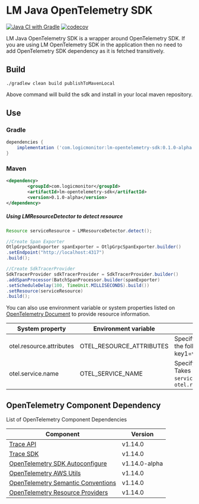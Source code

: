# **LM Java OpenTelemetry SDK**
[![Java CI with Gradle][ci-image]][ci-url]
[![codecov][codecov-image]][codecov-url]

LM Java OpenTelemetry SDK is a wrapper around OpenTelemetry SDK. If you are using LM OpenTelemetry SDK in the application then no need to add OpenTelemetry SDK dependency as it is fetched transitively.

## Build

`./gradlew clean build publishToMavenLocal`

Above command will build the sdk and install in your local maven repository.

## Use

### Gradle

```groovy
dependencies {
    implementation ('com.logicmonitor:lm-opentelemetry-sdk:0.1.0-alpha')
}
```

### Maven
```xml
<dependency>
        <groupId>com.logicmonitor</groupId>
        <artifactId>lm-opentelemetry-sdk</artifactId>
        <version>0.1.0-alpha</version>
</dependency>
```

##### Using LMResourceDetector to detect resource
```java
Resource serviceResource = LMResourceDetector.detect();

//Create Span Exporter
OtlpGrpcSpanExporter spanExporter = OtlpGrpcSpanExporter.builder()
.setEndpoint("http://localhost:4317")
.build();

//Create SdkTracerProvider
SdkTracerProvider sdkTracerProvider = SdkTracerProvider.builder()
.addSpanProcessor(BatchSpanProcessor.builder(spanExporter)
.setScheduleDelay(100, TimeUnit.MILLISECONDS).build())
.setResource(serviceResource)
.build();
```

You can also use environment variable or system properties
listed on [OpenTelemetry Document](https://github.com/open-telemetry/opentelemetry-java/blob/main/sdk-extensions/autoconfigure/README.md#opentelemetry-resource)
to provide resource information.

| System property          | Environment variable     | Description                                                                        |
|--------------------------|--------------------------|------------------------------------------------------------------------------------|
| otel.resource.attributes | OTEL_RESOURCE_ATTRIBUTES | Specify resource attributes in the following format: key1=val1,key2=val2,key3=val3 |
| otel.service.name        | OTEL_SERVICE_NAME        | Specify logical service name. Takes precedence over `service.name` defined with `otel.resource.attributes` |



## OpenTelemetry Component Dependency

List of OpenTelemetry Component Dependencies

| Component                                                                                                                         | Version                                                |
|-----------------------------------------------------------------------------------------------------------------------------------|--------------------------------------------------------|
| [Trace API](https://github.com/open-telemetry/opentelemetry-java/tree/v1.14.0/api)                                                | v<!--VERSION_STABLE-->1.14.0<!--/VERSION_STABLE-->     |
| [Trace SDK](https://github.com/open-telemetry/opentelemetry-java/tree/v1.14.0/sdk)                                                | v<!--VERSION_STABLE-->1.14.0<!--/VERSION_STABLE-->     |
| [OpenTelemetry SDK Autoconfigure](https://github.com/open-telemetry/opentelemetry-java/tree/v1.14.0/sdk-extensions/autoconfigure) | v<!--VERSION_ALPHA-->1.14.0-alpha<!--/VERSION_ALPHA--> |
| [OpenTelemetry AWS Utils](https://github.com/open-telemetry/opentelemetry-java/tree/v1.14.0/sdk-extensions/aws)                   | v<!--VERSION_STABLE-->1.14.0<!--/VERSION_STABLE-->     |
| [OpenTelemetry Semantic Conventions](https://github.com/open-telemetry/opentelemetry-java/tree/v1.14.0/semconv)                   | v<!--VERSION_STABLE-->1.14.0<!--/VERSION_STABLE-->     |
| [OpenTelemetry Resource Providers](https://github.com/open-telemetry/opentelemetry-java/tree/v1.14.0/sdk-extensions/resources)    | v<!--VERSION_STABLE-->1.14.0<!--/VERSION_STABLE-->     |



[ci-image]: https://github.com/logicmonitor/lm-telemetry-sdk-java/actions/workflows/gradle.yml/badge.svg?branch=main
[ci-url]: https://github.com/logicmonitor/lm-telemetry-sdk-java/actions/workflows/gradle.yml
[codecov-image]: https://codecov.io/gh/logicmonitor/lm-telemetry-sdk-java/branch/main/graph/badge.svg?token=ONPPMTKE7F
[codecov-url]: https://codecov.io/gh/logicmonitor/lm-telemetry-sdk-java

